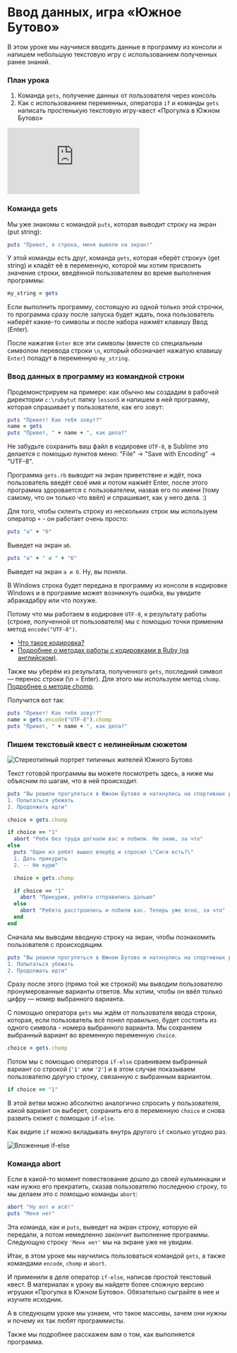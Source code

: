 # Ввод данных, игра «Южное Бутово» 

 В этом уроке мы научимся вводить данные в программу из консоли и напишем небольшую текстовую игру с использованием полученных ранее знаний.

### План урока

1. Команда `gets`, получение данных от пользователя через консоль
1. Как с использованием переменных, оператора `if` и команды `gets` написать простенькую текстовую игру-квест «Прогулка в Южном Бутово»


<!-- youtube starts here -->
<script>
var video_plan = {}
</script>

<div class="embed-responsive embed-responsive-16by9 rubyrush-video" id="video-0">
<iframe src="https://www.youtube.com/embed/eFFONaW14xA" frameborder="0" allow="accelerometer; autoplay; encrypted-media; gyroscope; picture-in-picture" allowfullscreen></iframe>
<script>
video_plan["video-0"] = [{"begin":"0:06","comment":"Приветствие и план урока"},{"begin":"1:40","comment":"Ввод данных в программу из консоли"},{"begin":"4:20","comment":"Работа с кодировкой UTF-8"},{"begin":"5:50","comment":"Обработка ввода пользователя"},{"begin":"8:15","comment":"Пишем квест «Южное Бутово»"},{"begin":"13:08","comment":"Итоги урока"}]
</script>
</div>

 <!-- youtube ends here --> 

### Команда gets

Мы уже знакомы с командой `puts`, которая выводит строку на экран (put string):

```ruby
puts "Привет, я строка, меня вывели на экран!"
```

У этой команды есть друг, команда `gets`, которая «берёт строку»  (get string) и кладёт её в переменную, которой мы хотим присвоить значение строки, введённой пользователем во время выполнения программы:

```ruby
my_string = gets
```

Если выполнить программу, состоящую из одной только этой строчки, то программа сразу после запуска будет ждать, пока пользователь наберёт какие-то символы и после набора нажмёт клавишу Ввод (Enter).

После нажатия `Enter` все эти символы (вместе со специальным символом перевода строки `\n`, который обозначает нажатую клавишу `Enter`) попадут в переменную `my_string`.

### Ввод данных в программу из командной строки

Продемонстрируем на примере: как обычно мы создадим в рабочей директории `c:\rubytut` папку `lesson5` и напишем в ней программу, которая спрашивает у пользователя, как его зовут:

```ruby
puts "Привет! Как тебя зовут?"
name = gets
puts "Привет, " + name + ", как дела?"
```

Не забудьте сохранить ваш файл в кодировке `UTF-8`, в Sublime это делается с помощью пунктов меню: "File" → "Save with Encoding" → "UTF-8".

Программа `gets.rb` выводит на экран приветствие и ждёт, пока пользователь введёт своё имя и потом нажмёт Enter, после этого программа здоровается с пользователем, назвав его по имени (тому самому, что он только что ввёл) и спрашивает, как у него дела. :)

Для того, чтобы склеить строку из нескольких строк мы используем оператор `+` - он работает очень просто:

```ruby
puts "а" + "б"
```

Выведет на экран `аб`.

```ruby
puts "а" + " и " + "б"
```

Выведет на экран `а и б`. Ну, вы поняли.

В Windows строка будет передана в программу из консоли в кодировке Windows и в программе может возникнуть ошибка, вы увидите абракадабру или что похуже.

Потому что мы работаем в кодировке `UTF-8`, к результату работы (строке, полученной от пользователя) мы с помощью точки применим метод `encode("UTF-8")`.

- [Что такое кодировка?](https://ru.wikipedia.org/wiki/%D0%9D%D0%B0%D0%B1%D0%BE%D1%80_%D1%81%D0%B8%D0%BC%D0%B2%D0%BE%D0%BB%D0%BE%D0%B2)
- [Подробнее о методах работы с кодировками в Ruby (на английском)](http://ruby-doc.org/core-2.2.0/Encoding.html).

Также мы уберём из результата, полученного `gets`, последний символ — перенос строки (\n = Enter). Для этого мы используем метод `chomp`. [Подробнее о методе chomp](https://ru.wikibooks.org/wiki/Ruby/%D0%A1%D0%BF%D1%80%D0%B0%D0%B2%D0%BE%D1%87%D0%BD%D0%B8%D0%BA/String#String.23chomp).

Получится вот так:

```ruby
puts "Привет! Как тебя зовут?"
name = gets.encode("UTF-8").chomp
puts "Привет, " + name + ", как дела?"
```

### Пишем текстовый квест с нелинейным сюжетом

![Стереотипный портрет типичных жителей Южного Бутово](http://goodprogrammer.ru/system/rich_texts/000/000/118f43e82816caa415728a70bc448dd88a290296887/0.jpg?1429438465 "Стереотипный портрет типичных жителей Южного Бутово")

Текст готовой программы вы можете посмотреть здесь, а ниже мы объясним по шагам, что в ней происходит.

```ruby
puts "Вы решили прогуляться в Южном Бутово и наткнулись на спортивных ребят
1. Попытаться убежать
2. Продолжать идти"

choice = gets.chomp

if choice == "1"
  abort "Ребя без труда догнали вас и побили. Не знаю, за что"
else
  puts "Один из ребят вышел вперёд и спросил \"Сиги есть?\"
  1. Дать прикурить
  2. -- Не курю"

  choice = gets.chomp

  if choice == "1"
    abort "Прикурив, ребята отправились дальше"
  else
    abort "Ребята расстроились и побили вас. Теперь уже ясно, за что"
  end
end
```

Сначала мы выводим вводную строку на экран, чтобы познакомить пользователя с происходящим.

```ruby
puts "Вы решили прогуляться в Южном Бутово и наткнулись на спортивных ребят
1. Попытаться убежать
2. Продолжать идти"
```

Сразу после этого (прямо той же строкой) мы выводим пользователю пронумерованные варианты ответов. Мы хотим, чтобы он ввёл только цифру — номер выбранного варианта.

С помощью оператора `gets` мы ждём от пользователя ввода строки, которая, если пользователь всё понял правильно, будет состоять из одного символа - номера выбранного варианта. Мы сохраняем выбранный вариант во временную переменную `choice`.

```ruby
choice = gets.chomp
```

Потом мы с помощью оператора `if-else` сравниваем выбранный вариант со строкой (`'1'` или `'2'`) и в этом случае показываем пользователю другую строку, связанную с выбранным вариантом.

```ruby
if choice == "1"
```

В этой ветви можно абсолютно аналогично спросить у пользователя, какой вариант он выберет, сохранить его в переменную `choice` и снова развить сюжет с помощью `if-else`.

Как видите `if` можно вкладывать внутрь другого `if` сколько угодно раз.

![Вложенные if-else](http://goodprogrammer.ru/system/rich_texts/000/000/119338505138ef7b79b878a6240204738485b64be6f/1.png?1429438465 "Вложенные if-else")

### Команда abort

Если в какой-то момент повествование дошло до своей кульминации и нам нужно его прекратить, сказав пользователю последнюю строку, то мы делаем это с помощью команды `abort`:

```ruby
abort "Ну вот и всё!"
puts "Меня нет"
```

Эта команда, как и `puts`, выведет на экран строку, которую ей передали, а потом немедленно закончит выполнение программы. Следующую строку `'Меня нет'` мы на экране уже не увидим.

Итак, в этом уроке мы научились пользоваться командой `gets`, а также командами `encode`, `chomp` и `abort`.

И применили в деле оператор `if-else`, написав простой текстовый квест.
В материалах к уроку вы найдете более сложную версию игрушки «Прогулка в Южном Бутово». Обязательно сыграйте в нее и изучите исходник.

А в следующем уроке мы узнаем, что такое массивы, зачем они нужны и почему их так любят программисты.

Также мы подробнее расскажем вам о том, как выполняется программа.
